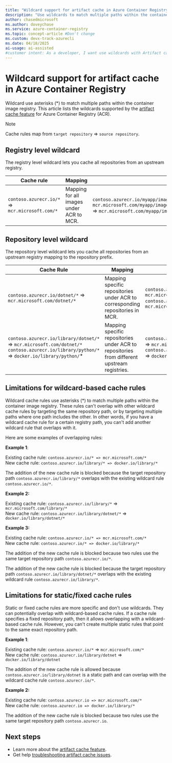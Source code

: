 ```yaml
---
title: "Wildcard support for artifact cache in Azure Container Registry"
description: "Use wildcards to match multiple paths within the container image registry. Artifact cache currently supports registry and repository level wildcards."
author: chasedmicrosoft
ms.author: doveychase
ms.service: azure-container-registry
ms.topic: concept-article #Don't change
ms.custom: devx-track-azurecli
ms.date: 04/18/2025
ai-usage: ai-assisted
#customer intent: As a developer, I want use wildcards with Artifact cache so that I can efficiently cache container images in Azure Container Registry.
---
```


# Wildcard support for artifact cache in Azure Container Registry

Wildcard use asterisks (*) to match multiple paths within the container image registry. This article lists the wildcards supported by the [artifact cache feature](artifact-cache-overview.md) for Azure Container Registry (ACR).

> [!NOTE]
> Cache rules map from `target repository` => `source repository`.

## Registry level wildcard

The registry level wildcard lets you cache all repositories from an upstream registry.

| Cache rule                                  | Mapping                                  | Example                                                                                                                                |
| ------------------------------------------- | ---------------------------------------- | -------------------------------------------------------------------------------------------------------------------------------------- |
| `contoso.azurecr.io/*` => `mcr.microsoft.com/*` | Mapping for all images under ACR to MCR. | `contoso.azurecr.io/myapp/image1` => `mcr.microsoft.com/myapp/image1<br>contoso.azurecr.io/myapp/image2` => `mcr.microsoft.com/myapp/image2` |

## Repository level wildcard

The repository level wildcard lets you cache all repositories from an upstream registry mapping to the repository prefix.

| Cache Rule                                                                                                                              | Mapping                                                                                     | Example                                                                                                                                            |
| --------------------------------------------------------------------------------------------------------------------------------------- | ------------------------------------------------------------------------------------------- | -------------------------------------------------------------------------------------------------------------------------------------------------- |
| `contoso.azurecr.io/dotnet/*` => `mcr.microsoft.com/dotnet/*`                                                                               | Mapping specific repositories under ACR to corresponding repositories in MCR.               | `contoso.azurecr.io/dotnet/sdk` => `mcr.microsoft.com/dotnet/sdk`<br>`contoso.azurecr.io/dotnet/runtime` => `mcr.microsoft.com/dotnet/runtime`             |
| `contoso.azurecr.io/library/dotnet/*` => `mcr.microsoft.com/dotnet/*` <br>`contoso.azurecr.io/library/python/*` => `docker.io/library/python/`* | Mapping specific repositories under ACR to repositories from different upstream registries. | `contoso.azurecr.io/library/dotnet/app1` => `mcr.microsoft.com/dotnet/app1` <br>`contoso.azurecr.io/library/python/app3` => `docker.io/library/python/app3` |

## Limitations for wildcard-based cache rules

Wildcard cache rules use asterisks (*) to match multiple paths within the container image registry. These rules can't overlap with other wildcard cache rules by targeting the same repository path, or by targeting multiple paths where one path includes the other. In other words, if you have a wildcard cache rule for a certain registry path, you can't add another wildcard rule that overlaps with it.

Here are some examples of overlapping rules:

**Example 1**:

Existing cache rule: `contoso.azurecr.io/* => mcr.microsoft.com/*`<br>
New cache rule: `contoso.azurecr.io/library/* => docker.io/library/*`<br>

The addition of the new cache rule is blocked because the target repository path `contoso.azurecr.io/library/*` overlaps with the existing wildcard rule `contoso.azurecr.io/*`.

**Example 2:**

Existing cache rule: `contoso.azurecr.io/library/*` => `mcr.microsoft.com/library/*`<br>
New cache rule: `contoso.azurecr.io/library/dotnet/*` => `docker.io/library/dotnet/*`<br>

**Example 3:**

Existing cache rule: `contoso.azurecr.io/* => mcr.microsoft.com/*`<br>
New cache rule: `contoso.azurecr.io/* => docker.io/library/*`<br>

The addition of the new cache rule is blocked because two rules use the same target repository path `contoso.azurecr.io/*`.

The addition of the new cache rule is blocked because the target repository path `contoso.azurecr.io/library/dotnet/*` overlaps with the existing wildcard rule  `contoso.azurecr.io/library/*`.

## Limitations for static/fixed cache rules

Static or fixed cache rules are more specific and don't use wildcards. They can potentially overlap with wildcard-based cache rules. If a cache rule specifies a fixed repository path, then it allows overlapping with a wildcard-based cache rule. However, you can't create multiple static rules that point to the same exact repository path.

**Example 1**:

Existing cache rule: `contoso.azurecr.io/*` => `mcr.microsoft.com/*`<br>
New cache rule: `contoso.azurecr.io/library/dotnet` => `docker.io/library/dotnet`<br>

The addition of the new cache rule is allowed because `contoso.azurecr.io/library/dotnet` is a static path and can overlap with the wildcard cache rule `contoso.azurecr.io/*`.

**Example 2:**

Existing cache rule: `contoso.azurecr.io => mcr.microsoft.com/*`<br>
New cache rule: `contoso.azurecr.io => docker.io/library/*`<br>

The addition of the new cache rule is blocked because two rules use the same target repository path `contoso.azurecr.io`.

## Next steps

- Learn more about the [artifact cache feature](artifact-cache-overview.md).
- Get help [troubleshooting artifact cache issues](troubleshoot-artifact-cache.md).
